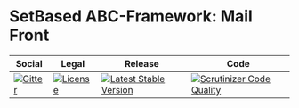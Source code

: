 # SetBased ABC-Framework: Mail Front
<table>
<thead>
<tr>
<th>Social</th>
<th>Legal</th>
<th>Release</th>
<th>Code</th>
</tr>
</thead>
<tbody>
<tr>
<td>
<a href="https://gitter.im/setbased-abc-framework/abc"><img src="https://badges.gitter.im/setbased-abc-framework/abc.svg" alt="Gitter"/></a>
</td>
<td>
<a href="https://packagist.org/packages/setbased/abc-mail-front"><img src="https://poser.pugx.org/setbased/abc-mail-front/license" alt="License"/></a>
</td>
<td>
<a href="https://packagist.org/packages/setbased/abc-mail-front"><img src="https://poser.pugx.org/setbased/abc-mail-front/v/stable" alt="Latest Stable Version"/></a>
</td>
<td>
<a href="https://scrutinizer-ci.com/g/setbased-abc-framework/mail-front/?branch=master"><img src="https://scrutinizer-ci.com/g/setbased-abc-framework/mail-front/badges/quality-score.png?b=master" alt="Scrutinizer Code Quality"/></a>
</td>
</tr>
</tbody>
</table>
